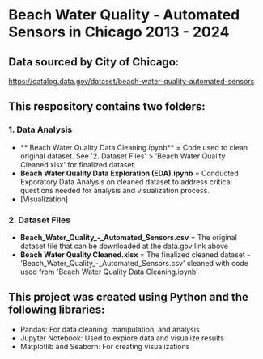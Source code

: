 # Beach Water Quality - Automated Sensors in Chicago 2013 - 2024

## Data sourced by City of Chicago: 
https://catalog.data.gov/dataset/beach-water-quality-automated-sensors

## This respository contains two folders:

### 1. Data Analysis
   - ** Beach Water Quality Data Cleaning.ipynb** = Code used to clean original dataset. See '2. Dataset Files' > 'Beach Water Quality Cleaned.xlsx' for finalized dataset.
   - **Beach Water Quality Data Exploration (EDA).ipynb** = Conducted Exporatory Data Analysis on cleaned dataset to address critical questions needed for analysis and visualization process.
   - [Visualization]

### 2. Dataset Files
   - **Beach_Water_Quality_-_Automated_Sensors.csv** = The original dataset file that can be downloaded at the data.gov link above
   - **Beach Water Quality Cleaned.xlsx** = The finalized cleaned dataset - 'Beach_Water_Quality_-_Automated_Sensors.csv' cleaned with code used from 'Beach Water Quality Data Cleaning.ipynb'

## This project was created using Python and the following libraries:
- Pandas: For data cleaning, manipulation, and analysis
- Jupyter Notebook: Used to explore data and visualize results
- Matplotlib and Seaborn: For creating visualizations
